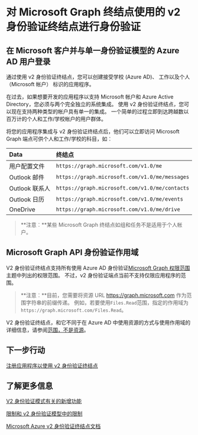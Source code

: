 # <a name="authenticate-microsoft-graph-endpoints-using-the-v2-authentication-endpoint"></a>对 Microsoft Graph 终结点使用的 v2 身份验证终结点进行身份验证


<!--
### Preview documentation
There are features and functionality of the converged authentication model that are not yet supported in the public preview period. You should be aware of them if you are building applications during the public preview. For more information, see [Limitations and restrictions of the converged authentication model preview](https://azure.microsoft.com/en-us/documentation/articles/active-directory-v2-limitations/).
-->

## <a name="signing-in-microsoft-account-and-azure-ad-users-with-a-single-authentication-model"></a>在 Microsoft 客户并与单一身份验证模型的 Azure AD 用户登录

通过使用 v2 身份验证终结点，您可以创建接受学校 (Azure AD)、 工作以及个人 （Microsoft 帐户） 标识的应用程序。

在过去，如果想要开发的应用程序以支持 Microsoft 帐户和 Azure Active Directory，您必须与两个完全独立的系统集成。 使用 v2 身份验证终结点，您可以现在支持两种类型的帐户具有单一的集成。 一个简单的过程立即到达跨越数以百万计的个人和工作/学校帐户的用户群体。   

将您的应用程序集成与 v2 身份验证终结点后，他们可以立即访问 Microsoft Graph 端点可供个人和工作/学校的科目，如︰ 

| Data              | 终结点                                       |
|:------------------|:-----------------------------------------------|
| 用户配置文件      | `https://graph.microsoft.com/v1.0/me`          |
| Outlook 邮件      | `https://graph.microsoft.com/v1.0/me/messages` |
| Outlook 联系人  | `https://graph.microsoft.com/v1.0/me/contacts` |
| Outlook 日历 | `https://graph.microsoft.com/v1.0/me/events`   |
| OneDrive          | `https://graph.microsoft.com/v1.0/me/drive`    |

 >**注意︰**某些 Microsoft Graph 终结点如组和任务不是适用于个人帐户。  

## <a name="microsoft-graph-api-authentication-scopes"></a>Microsoft Graph API 身份验证作用域

V2 身份验证终结点支持所有使用 Azure AD 身份验证[Microsoft Graph 权限范围](permission_scopes.md)主题中列出的权限范围。 不过，v2 身份验证端点当前不支持仅限应用程序的范围。

>**注意︰**目前，您需要将资源 URL https://graph.microsoft.com 作为范围字符串的前缀传递。 例如，若要使用`Files.Read`范围，指定的作用域为`https://graph.microsoft.com/Files.Read`。

V2 身份验证终结点，和它不同于在 Azure AD 中使用资源的方式与使用作用域的详细信息，请参阅[范围，不是资源](https://azure.microsoft.com/en-us/documentation/articles/active-directory-v2-compare/#scopes-not-resources)。

<!--
The table below lists the authentication scopes to use with the converged authentication model preview. For more information about using scopes with the converged authentication model, and how it differs from using resources in Azure AD, see [Scopes, not resources](https://azure.microsoft.com/en-us/documentation/articles/active-directory-v2-compare/#scopes-not-resources).


| **Scope**             | **Permission**                        | **Description**                                                                                                                                         |
|:----------------------|:--------------------------------------|:--------------------------------------------------------------------------------------------------------------------------------------------------------|
| `User.Read`           | Enable sign-in and read user profile  | Allows users to sign-in to the app, and allows the app to read the profile. It also allow the app to read basic company information of signed-in users. |
| `User.ReadWrite`      | Read and write access to user profile | Allows the app to read the profile of signed-in users, and to update profile information on behalf of signed-in users.                                  |
| `Mail.Read`           | Read user mail                        | Allows this app to read messages in user mailboxes.                                                                                                     |
| `Mail.ReadWrite`      | Read and write access to user mail    | Allows the app to read, update, create, and delete messages in user mailboxes.                                                                          |
| `Mail.Send`           | Send mail as a user                   | Allows the app to send messages as users in the organization.                                                                                           |
| `Contacts.Read`       | Read user contacts                    | Allows the app to read user contacts.                                                                                                                   |
| `Contacts.ReadWrite`  | Have full access to user contacts     | Allows the app to read, update, create and delete user contacts.                                                                                        |
| `Calendars.Read`      | Read user calendars                   | Allows the app to read events in user calendars.                                                                                                        |
| `Calendars.ReadWrite` | Have full access to user calendars    | Allows the app to read, update, create, and delete events in user calendars.                                                                            |
| `Files.Read`          | Read users' files                     | Allows the application to read the current user's files.                                                                                                |
| `Files.ReadWrite`     | Edit or delete users' files           | Allows the app to edit or delete the current user's files.                                                                                              |
| `openid`              | Sign users in                         | Allows users to sign in to the app and allows the app to see basic user profile information.                                                            |
| `offline_access`      | Read and write user's information     | Allows the app to see and update user's data, even when the user is not actively using the app.                                                         |

**Note**: currently it is required to pass the resource url of 'https://graph.microsoft.com' as prefix for the scope string. For example, to use the `Files.Read` scope you would specify the scope as `https://graph.microsoft.com/Files.Read`.
-->


## <a name="next-steps"></a>下一步行动

[注册应用程序以使用 v2 身份验证终结点](https://azure.microsoft.com/en-us/documentation/articles/active-directory-v2-app-registration/)

## <a name="learn-more"></a>了解更多信息

[V2 身份验证模式有关的新增功能](https://azure.microsoft.com/en-us/documentation/articles/active-directory-v2-compare)

[限制和 v2 身份验证模型中的限制](https://azure.microsoft.com/en-us/documentation/articles/active-directory-v2-limitations/)

[Microsoft Azure v2 身份验证终结点文档](https://azure.microsoft.com/en-us/documentation/articles/?service=active-directory&term=app+model+v2.0)
